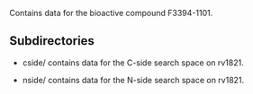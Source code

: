 Contains data for the bioactive compound F3394-1101.

## Subdirectories

- cside/ contains data for the C-side search space on rv1821.

- nside/ contains data for the N-side search space on rv1821.

